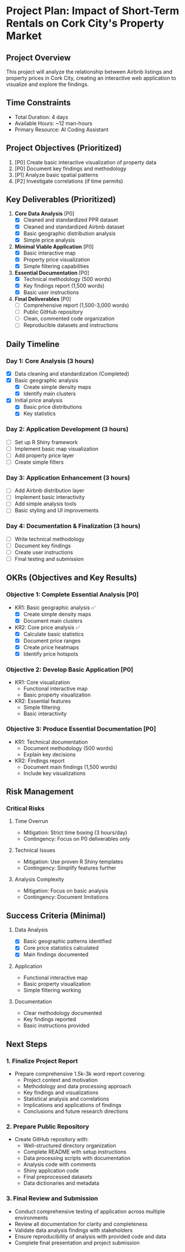 # Project Plan: Impact of Short-Term Rentals on Cork City's Property Market

## Project Overview
This project will analyze the relationship between Airbnb listings and property prices in Cork City, creating an interactive web application to visualize and explore the findings.

## Time Constraints
- Total Duration: 4 days
- Available Hours: ~12 man-hours
- Primary Resource: AI Coding Assistant

## Project Objectives (Prioritized)
1. [P0] Create basic interactive visualization of property data
2. [P0] Document key findings and methodology
3. [P1] Analyze basic spatial patterns
4. [P2] Investigate correlations (if time permits)

## Key Deliverables (Prioritized)
1. **Core Data Analysis** [P0]
   - [x] Cleaned and standardized PPR dataset
   - [x] Cleaned and standardized Airbnb dataset
   - [x] Basic geographic distribution analysis
   - [x] Simple price analysis

2. **Minimal Viable Application** [P0]
   - [x] Basic interactive map
   - [x] Property price visualization
   - [x] Simple filtering capabilities

3. **Essential Documentation** [P0]
   - [x] Technical methodology (500 words)
   - [x] Key findings report (1,500 words)
   - [x] Basic user instructions

4. **Final Deliverables** [P0]
   - [ ] Comprehensive report (1,500-3,000 words)
   - [ ] Public GitHub repository
   - [ ] Clean, commented code organization
   - [ ] Reproducible datasets and instructions

## Daily Timeline

### Day 1: Core Analysis (3 hours)
- [x] Data cleaning and standardization (Completed)
- [x] Basic geographic analysis
  - [x] Create simple density maps
  - [x] Identify main clusters
- [x] Initial price analysis
  - [x] Basic price distributions
  - [x] Key statistics

### Day 2: Application Development (3 hours)
- [ ] Set up R Shiny framework
- [ ] Implement basic map visualization
- [ ] Add property price layer
- [ ] Create simple filters

### Day 3: Application Enhancement (3 hours)
- [ ] Add Airbnb distribution layer
- [ ] Implement basic interactivity
- [ ] Add simple analysis tools
- [ ] Basic styling and UI improvements

### Day 4: Documentation & Finalization (3 hours)
- [ ] Write technical methodology
- [ ] Document key findings
- [ ] Create user instructions
- [ ] Final testing and submission

## OKRs (Objectives and Key Results)

### Objective 1: Complete Essential Analysis [P0]
- KR1: Basic geographic analysis ✅
  - [x] Create simple density maps
  - [x] Document main clusters
- KR2: Core price analysis ✅
  - [x] Calculate basic statistics
  - [x] Document price ranges
  - [x] Create price heatmaps
  - [x] Identify price hotspots

### Objective 2: Develop Basic Application [P0]
- KR1: Core visualization
  - Functional interactive map
  - Basic property visualization
- KR2: Essential features
  - Simple filtering
  - Basic interactivity

### Objective 3: Produce Essential Documentation [P0]
- KR1: Technical documentation
  - Document methodology (500 words)
  - Explain key decisions
- KR2: Findings report
  - Document main findings (1,500 words)
  - Include key visualizations

## Risk Management

### Critical Risks
1. Time Overrun
   - Mitigation: Strict time boxing (3 hours/day)
   - Contingency: Focus on P0 deliverables only

2. Technical Issues
   - Mitigation: Use proven R Shiny templates
   - Contingency: Simplify features further

3. Analysis Complexity
   - Mitigation: Focus on basic analysis
   - Contingency: Document limitations

## Success Criteria (Minimal)
1. Data Analysis
   - [x] Basic geographic patterns identified
   - [x] Core price statistics calculated
   - [x] Main findings documented

2. Application
   - Functional interactive map
   - Basic property visualization
   - Simple filtering working

3. Documentation
   - Clear methodology documented
   - Key findings reported
   - Basic instructions provided

## Next Steps

### 1. Finalize Project Report
- Prepare comprehensive 1.5k-3k word report covering:
  - Project context and motivation
  - Methodology and data processing approach
  - Key findings and visualizations
  - Statistical analysis and correlations
  - Implications and applications of findings
  - Conclusions and future research directions

### 2. Prepare Public Repository
- Create GitHub repository with:
  - Well-structured directory organization
  - Complete README with setup instructions
  - Data processing scripts with documentation
  - Analysis code with comments
  - Shiny application code
  - Final preprocessed datasets
  - Data dictionaries and metadata

### 3. Final Review and Submission
- Conduct comprehensive testing of application across multiple environments
- Review all documentation for clarity and completeness
- Validate data analysis findings with stakeholders
- Ensure reproducibility of analysis with provided code and data
- Complete final presentation and project submission 